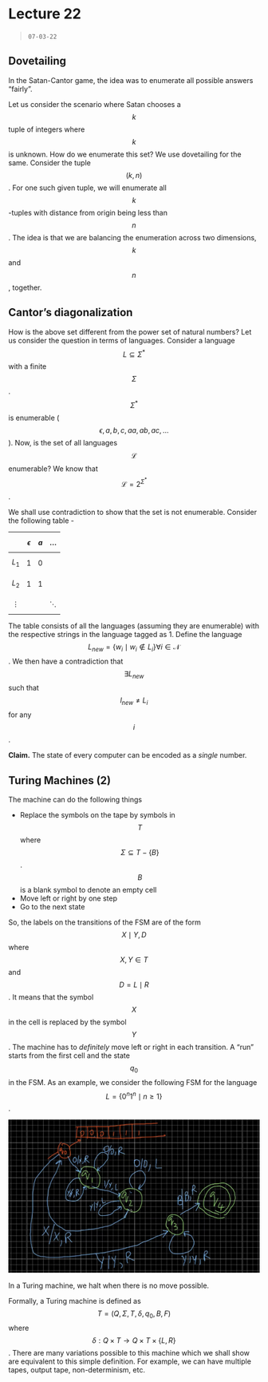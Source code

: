 # Lecture 22

> `07-03-22`

## Dovetailing

In the Satan-Cantor game, the idea was to enumerate all possible answers “fairly”. 

Let us consider the scenario where Satan chooses a $$k$$ tuple of integers where $$k$$ is unknown. How do we enumerate this set? We use dovetailing for the same. Consider the tuple $$(k, n)$$. For one such given tuple, we will enumerate all $$k$$-tuples with distance from origin being less than $$n$$. The idea is that we are balancing the enumeration across two dimensions, $$k$$ and $$n$$, together. 

## Cantor’s diagonalization

How is the above set different from the power set of natural numbers? Let us consider the question in terms of languages. Consider a language $$L \subseteq \Sigma^*$$ with a finite $$\Sigma$$. $$\Sigma^*$$ is enumerable ($$\epsilon, a, b, c, aa, ab, ac, \dots$$). Now, is the set of all languages $$\mathcal L$$ enumerable? We know that $$\mathcal L = 2^{\Sigma^*}$$. 

We shall use contradiction to show that the set is not enumerable. Consider the following table - 

|            | $$\epsilon$$ | $$a$$ | $$\dots$$  |
| ---------- | ------------ | ----- | ---------- |
| $$L_1$$    | 1            | 0     |            |
| $$L_2$$    | 1            | 1     |            |
| $$\vdots$$ |              |       | $$\ddots$$ |

The table consists of all the languages (assuming they are enumerable) with the respective strings in the language tagged as 1. Define the language $$L_{new} = \{w_i \mid w_i \not \in L_i\} \forall i \in \mathcal N$$. We then have a contradiction that $$\exists L_{new}$$ such that $$l_{new} \neq L_i$$ for any $$i$$. 

**Claim.** The state of every computer can be encoded as a *single* number.

## Turing Machines (2)

The machine can do the following things

- Replace the symbols on the tape by symbols in $$T$$ where $$\Sigma \subseteq T - \{B\}$$. $$B$$ is a blank symbol to denote an empty cell
- Move left or right by one step
- Go to the next state

So, the labels on the transitions of the FSM are of the form $$X \mid Y, D$$ where $$X, Y \in T$$ and $$D = L \mid R$$. It means that the symbol $$X$$ in the cell is replaced by the symbol $$Y$$. The machine has to *definitely* move left or right in each transition. A “run” starts from the first cell and the state $$q_0$$ in the FSM. As an example, we consider the following FSM for the language $$L = \{0^n1^n \mid n \geq 1\}$$. 

![image-20220312155130493](assets/image-20220312155130493.png)

In a Turing machine, we halt when there is no move possible.  

Formally, a Turing machine is defined as $$T = (Q, \Sigma, T, \delta, q_0, B, F)$$ where $$\delta: Q \times T \to Q \times T \times \{L, R\}$$. There are many variations possible to this machine which we shall show are equivalent to this simple definition. For example, we can have multiple tapes, output tape, non-determinism, etc.

 